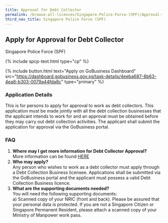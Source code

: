 ```yaml
---
title: Approval for Debt Collector
permalink: /browse-all-licences/Singapore-Police-Force-(SPF)/Approval-for-Debt-Collector
third_nav_title: Singapore Police Force (SPF)
---
```


## Apply for Approval for Debt Collector

Singapore Police Force (SPF)

{% include spcp-text.html type="cp" %}

{% include button.html text="Apply on GoBusiness Dashboard" src="https://dashboard.gobusiness.gov.sg/task-details/4eeba687-8b63-4ea8-b303-0079a44fda8c" type="primary" %}

<H3>Application Details</H3>

<p>This is for persons to apply for approval to work as debt collectors. This application must be made jointly with all the debt collection businesses that the applicant intends to work for and an approval must be obtained before they may carry out debt collection activities. The applicant shall submit the application for approval via the GoBusiness portal.</p>
<h3>FAQ</h3>
<ol>
<li><strong>Where may I get more information for Debt Collector Approval?</strong><br>More information can be found <a href="&rdquo;https:/www.police.gov.sg/e-Services/Police-Licences/Debt-Collection-Licence&rdquo;" target="&rdquo;_blank&rdquo;" rel="&rdquo;noopener&rdquo;">HERE</a></li>
<li><strong>Who may apply?</strong><br>Any person who wishes to work as a debt collector must apply through a Debt Collection Business licensee.  Applications shall be submitted via the GoBusiness portal and the applicant must possess a valid Debt Collection Business licence.</li>
<li><strong>What are the supporting documents needed?</strong><br>You will need the following supporting documents:<br>a) Scanned copy of your NRIC (front and back).  Please be assured that your personal data is protected.  If you are not a Singapore Citizen or Singapore Permanent Resident, please attach a scanned copy of your Ministry of Manpower work pass.<br></li>
</ol>

